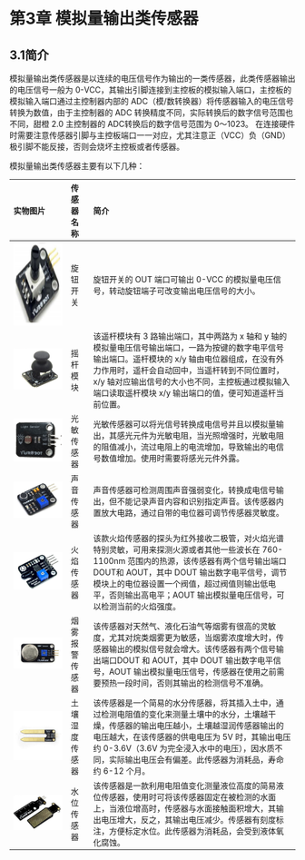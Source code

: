 # 第3章 模拟量输出类传感器

<extoc></extoc>

## 3.1简介

模拟量输出类传感器是以连续的电压信号作为输出的一类传感器，此类传感器输出的电压信号一般为 0-VCC，其输出引脚连接到主控板的模拟输入端口，主控板的模拟输入端口通过主控制器内部的 ADC（模/数转换器）将传感器输入的电压信号转换为数值，由于主控制器的 ADC 转换精度不同，实际转换后的数字信号范围也不同，甜橙 2.0 主控制器的 ADC转换后的数字信号范围为 0～1023。 在连接硬件时需要注意传感器引脚与主控板端口一一对应，尤其注意正（VCC）负（GND）极引脚不能反接，否则会烧坏主控板或者传感器。

模拟量输出类传感器主要有以下几种：

| 实物图片 | 传感器名称 | 简介 |
| :--- | :--- | :--- |
| <img src='/assets/硬件128624.png' height ='147' width='540'>| 旋钮开关 | 旋钮开关的 OUT 端口可输出 0-VCC 的模拟量电压信号，转动旋钮端子可改变输出电压信号的大小。 |
| ![](/assets/硬件128683.png) | 摇杆模块 | 该遥杆模块有 3 路输出端口，其中两路为 x 轴和 y 轴的模拟量电压信号输出端口，一路为按键的数字电平信号输出端口。遥杆模块的 x/y 轴由电位器组成，在没有外力作用时，遥杆会自动回中，当遥杆转到不同位置时，x/y 轴对应输出信号的大小也不同，主控板通过模拟输入端口读取遥杆模块 x/y 输出端口的值，便可知道遥杆当前位置。 |
| ![](/assets/硬件128855.png) | 光敏传感器 | 光敏传感器可以将光信号转换成电信号并且以模拟量输出，其感光元件为光敏电阻，当光照增强时，光敏电阻的阻值减小，流过电阻上的电流增加，导致输出的电信号数值增加。使用时需要将感光元件外露。 |
| ![](/assets/硬件128956.png) | 声音传感器 | 声音传感器可检测周围声音强弱变化，转换成电信号输出，但不能记录声音内容和识别指定声音。该传感器内置放大电路，通过自带的电位器可调节传感器灵敏度。 |
| ![](/assets/硬件129038.png) | 火焰传感器 | 该款火焰传感器的探头为红外接收二极管，对火焰光谱特别灵敏，可用来探测火源或者其他一些波长在 760-1100nm 范围内的热源，该传感器有两个信号输出端口 DOUT和 AOUT，其中 DOUT 输出数字电平信号，调节模块上的电位器设置一个阀值，超过阀值则输出低电平，否则输出高电平；AOUT 输出模拟量电压信号，可以检测当前的火焰强度。 |
| ![](/assets/硬件129216.png) | 烟雾报警传感器 | 该传感器对天然气、液化石油气等烟雾有很高的灵敏度，尤其对烷类烟雾更为敏感，当烟雾浓度增大时，传感器输出的模拟信号就会增大。该传感器有两个信号输出端口DOUT 和 AOUT，其中 DOUT 输出数字电平信号，AOUT 输出模拟量电压信号，传感器在使用之前需要预热一段时间，否则其输出的检测信号不准确。 |
| ![](/assets/硬件129377.png) | 土壤湿度传感器 | 该传感器是一个简易的水分传感器，将其插入土中，通过检测电阻值的变化来测量土壤中的水分，土壤越干燥，传感器的输出电压越小，土壤越湿润传感器输出的电压越大，在该传感器的供电电压为 5V 时，其输出电压约 0-3.6V（3.6V 为完全浸入水中的电压），因水质不同，实际输出电压会有偏差。此传感器为消耗品，寿命约 6-12 个月。 |
| ![](/assets/硬件129551.png) | 水位传感器 | 该传感器是一款利用电阻值变化测量液位高度的简易液位传感器，使用时可将该传感器固定在被检测的水面上，当液位增高时，传感器与水面接触面积增大，其输出电压增大，反之，其输出电压减少。传感器有刻度标注，方便标定水位。此传感器为消耗品，会受到液体氧化腐蚀。 |



